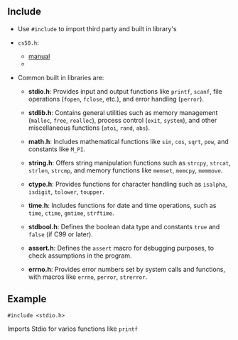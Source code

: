 ## Include

- Use `#include` to import third party and built in library's
- `cs50.h`: 
	- [manual](https://manual.cs50.io/)
	- 
- Common built in libraries are:

	- **stdio.h**: Provides input and output functions like `printf`, `scanf`, file operations (`fopen`, `fclose`, etc.), and error handling (`perror`).
    
	- **stdlib.h**: Contains general utilities such as memory management (`malloc`, `free`, `realloc`), process control (`exit`, `system`), and other miscellaneous functions (`atoi`, `rand`, `abs`).
    
	- **math.h**: Includes mathematical functions like `sin`, `cos`, `sqrt`, `pow`, and constants like `M_PI`.
	    
	- **string.h**: Offers string manipulation functions such as `strcpy`, `strcat`, `strlen`, `strcmp`, and memory functions like `memset`, `memcpy`, `memmove`.
	    
	- **ctype.h**: Provides functions for character handling such as `isalpha`, `isdigit`, `tolower`, `toupper`.
	    
	- **time.h**: Includes functions for date and time operations, such as `time`, `ctime`, `gmtime`, `strftime`.
	    
	- **stdbool.h**: Defines the boolean data type and constants `true` and `false` (if C99 or later).
	    
	- **assert.h**: Defines the `assert` macro for debugging purposes, to check assumptions in the program.
	    
	- **errno.h**: Provides error numbers set by system calls and functions, with macros like `errno`, `perror`, `strerror`.
## Example

```
#include <stdio.h>
```

Imports Stdio for varios functions like `printf`